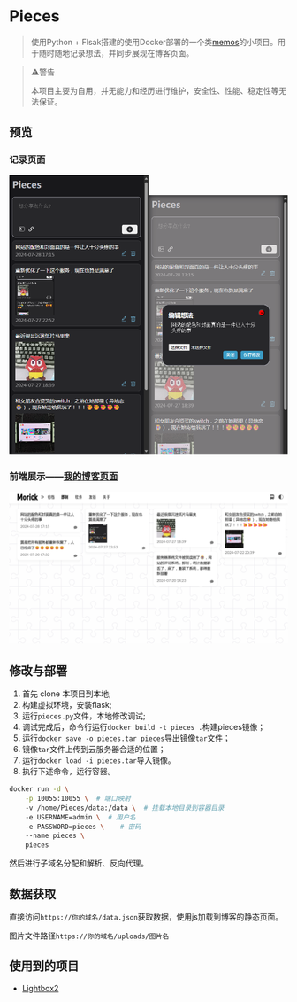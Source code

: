 # Pieces

> 使用Python + Flsak搭建的使用Docker部署的一个类[memos](https://www.usememos.com/)的小项目。用于随时随地记录想法，并同步展现在博客页面。

> ⚠警告
> 
> 本项目主要为自用，并无能力和经历进行维护，安全性、性能、稳定性等无法保证。

## 预览

### 记录页面


<img src="https://github.com/Morick66/Pieces/blob/master/images/image.png" width="50%" height="auto"><img src="https://github.com/Morick66/Pieces/blob/master/images/image3.png" width="50%" height=auto>


### 前端展示——[我的博客页面](https://www.morick66.com/pieces/)

![alt text](images/image2.png)

## 修改与部署

1. 首先 clone 本项目到本地;
2. 构建虚拟环境，安装flask;
3. 运行`pieces.py`文件，本地修改调试;
4. 调试完成后，命令行运行`docker build -t pieces .`构建pieces镜像；
5. 运行`docker save -o pieces.tar pieces`导出镜像`tar`文件；
6. 镜像`tar`文件上传到云服务器合适的位置；
7. 运行`docker load -i pieces.tar`导入镜像。
8. 执行下述命令，运行容器。

```bash
docker run -d \
    -p 10055:10055 \  # 端口映射
    -v /home/Pieces/data:/data \  # 挂载本地目录到容器目录
    -e USERNAME=admin \  # 用户名
    -e PASSWORD=pieces \    # 密码
    --name pieces \
    pieces
```

然后进行子域名分配和解析、反向代理。

## 数据获取

直接访问`https://你的域名/data.json`获取数据，使用js加载到博客的静态页面。

图片文件路径`https://你的域名/uploads/图片名`

## 使用到的项目

- [Lightbox2](https://github.com/lokesh/lightbox2)